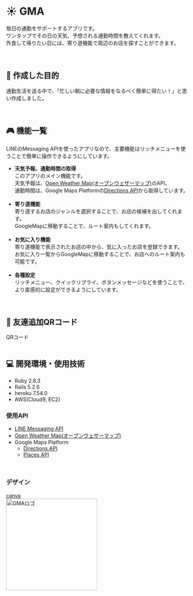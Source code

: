 [weather]: https://openweathermap.org/
[direction]: https://developers.google.com/maps/documentation/directions/overview
[place]: https://developers.google.com/maps/documentation/places/web-service/overview
[messaging]: https://developers.line.biz/ja/services/messaging-api/
[canva]: https://www.canva.com/
# :sunny: GMA
毎日の通勤をサポートするアプリです。<br>
ワンタップでその日の天気、予想される通勤時間を教えてくれます。<br>
外食して帰りたい日には、寄り道機能で周辺のお店を探すことができます。<br>
<br>
<br>

## :dart: 作成した目的
通勤生活を送る中で、「忙しい朝に必要な情報をなるべく簡単に得たい！」と思い作成しました。<br>
<br>
<br>

## :video_game: 機能一覧
LINEのMessaging APIを使ったアプリなので、主要機能はリッチメニューを使うことで簡単に操作できるようにしています。
- **天気予報、通勤時間の取得**<br>
  このアプリのメイン機能です。<br>
  天気予報は、[Open Weather Map(オープンウェザーマップ)][weather]のAPI、<br>
  通勤時間は、Google Maps Platformの[Directions API][direction]から取得しています。<br>
  <br>
- **寄り道機能**<br>
  寄り道するお店のジャンルを選択することで、お店の候補を出してくれます。<br>
  GoogleMapに移動することで、ルート案内もしてくれます。<br>
  <br>
- **お気に入り機能**<br>
  寄り道機能で表示されたお店の中から、気に入ったお店を登録できます。<br>
  お気に入り一覧からGoogleMapに移動することで、お店へのルート案内も可能です。<br>
  <br>
- **各種設定**<br>
  リッチメニュー、クイックリプライ、ボタンメッセージなどを使うことで、より直感的に設定ができるようにしています。<br>
  <br>
  <br>

## :busts_in_silhouette: 友達追加QRコード
QRコード<br>
<br>
## :computer: 開発環境・使用技術
- Ruby 2.6.3
- Rails 5.2.6
- heroku 7.54.0
- AWS(Cloud9, EC2)

### 使用API
- [LINE Messaging API][messaging]
- [Open Weather Map(オープンウェザーマップ)][weather]
- Google Maps Platform
  -  [Directions API][direction]
  -  [Places API][place]
<br>

### デザイン
[canva][canva]
<br>
<img height=250 width=250 alt="GMAロゴ" src="https://user-images.githubusercontent.com/63504907/120992904-0239fb00-c7be-11eb-8751-b188fa44804d.png">
